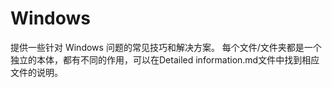 # Windows
提供一些针对 Windows 问题的常见技巧和解决方案。
每个文件/文件夹都是一个独立的本体，都有不同的作用，可以在Detailed information.md文件中找到相应文件的说明。
